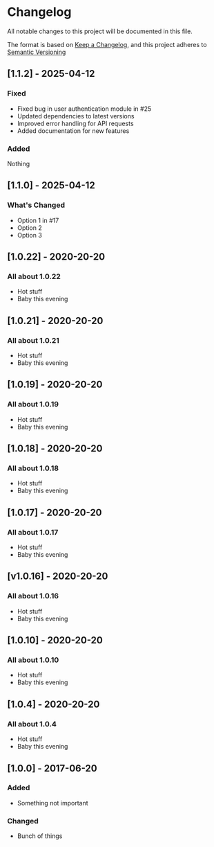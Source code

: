 # Changelog
All notable changes to this project will be documented in this file.

The format is based on [Keep a Changelog](https://keepachangelog.com/en/1.0.0/),
and this project adheres to [Semantic Versioning](https://semver.org/spec/v2.0.0.html)

## [1.1.2] - 2025-04-12

### Fixed

- Fixed bug in user authentication module in #25
- Updated dependencies to latest versions
- Improved error handling for API requests
- Added documentation for new features

### Added

Nothing

## [1.1.0] - 2025-04-12

### What's Changed

- Option 1 in #17
- Option 2
- Option 3

## [1.0.22] - 2020-20-20

### All about 1.0.22
- Hot stuff
- Baby this evening

## [1.0.21] - 2020-20-20

### All about 1.0.21
- Hot stuff
- Baby this evening

## [1.0.19] - 2020-20-20

### All about 1.0.19
- Hot stuff
- Baby this evening

## [1.0.18] - 2020-20-20

### All about 1.0.18
- Hot stuff
- Baby this evening

## [1.0.17] - 2020-20-20

### All about 1.0.17
- Hot stuff
- Baby this evening

## [v1.0.16] - 2020-20-20

### All about 1.0.16
- Hot stuff
- Baby this evening

## [1.0.10] - 2020-20-20

### All about 1.0.10
- Hot stuff
- Baby this evening

## [1.0.4] - 2020-20-20

### All about 1.0.4
- Hot stuff
- Baby this evening

## [1.0.0] - 2017-06-20

### Added
- Something not important

### Changed
- Bunch of things